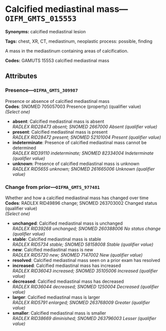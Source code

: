 # Calcified mediastinal mass—`OIFM_GMTS_015553`

**Synonyms:** calcified mediastinal lesion

**Tags:** chest, XR, CT, mediastinum, neoplastic process: possible, finding

A mass in the mediastinum containing areas of calcification.

**Codes:** GAMUTS 15553 calcified mediastinal mass

## Attributes

### Presence—`OIFMA_GMTS_309987`

Presence or absence of calcified mediastinal mass  
**Codes**: SNOMED 705057003 Presence (property) (qualifier value)  
*(Select one)*

- **absent**: Calcified mediastinal mass is absent  
_RADLEX RID28473 absent; SNOMED 2667000 Absent (qualifier value)_
- **present**: Calcified mediastinal mass is present  
_RADLEX RID28472 present; SNOMED 52101004 Present (qualifier value)_
- **indeterminate**: Presence of calcified mediastinal mass cannot be determined  
_RADLEX RID39110 indeterminate; SNOMED 82334004 Indeterminate (qualifier value)_
- **unknown**: Presence of calcified mediastinal mass is unknown  
_RADLEX RID5655 unknown; SNOMED 261665006 Unknown (qualifier value)_

### Change from prior—`OIFMA_GMTS_977481`

Whether and how a calcified mediastinal mass has changed over time  
**Codes**: RADLEX RID49896 change; SNOMED 263703002 Changed status (qualifier value)  
*(Select one)*

- **unchanged**: Calcified mediastinal mass is unchanged  
_RADLEX RID39268 unchanged; SNOMED 260388006 No status change (qualifier value)_
- **stable**: Calcified mediastinal mass is stable  
_RADLEX RID5734 stable; SNOMED 58158008 Stable (qualifier value)_
- **new**: Calcified mediastinal mass is new  
_RADLEX RID5720 new; SNOMED 7147002 New (qualifier value)_
- **resolved**: Calcified mediastinal mass seen on a prior exam has resolved  
- **increased**: Calcified mediastinal mass has increased  
_RADLEX RID36043 increased; SNOMED 35105006 Increased (qualifier value)_
- **decreased**: Calcified mediastinal mass has decreased  
_RADLEX RID36044 decreased; SNOMED 1250004 Decreased (qualifier value)_
- **larger**: Calcified mediastinal mass is larger  
_RADLEX RID5791 enlarged; SNOMED 263768009 Greater (qualifier value)_
- **smaller**: Calcified mediastinal mass is smaller  
_RADLEX RID38669 diminished; SNOMED 263796003 Lesser (qualifier value)_